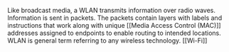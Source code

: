 Like broadcast media, a WLAN transmits information over radio waves. Information is sent in packets. The packets contain layers with labels and instructions that work along with unique [[Media Access Control (MAC)]] addresses assigned to endpoints to enable routing to intended locations.
WLAN is general term referring to any wireless technology.
[[Wi-Fi]]